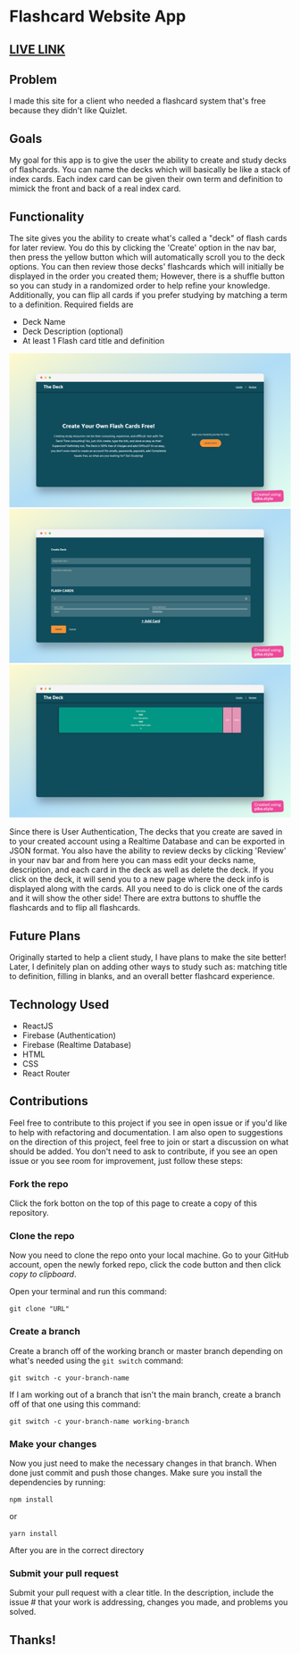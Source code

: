 # Flashcard Website App 
## [LIVE LINK](https://thedeck.netlify.app/)

## Problem
I made this site for a client who needed a flashcard system that's free because they didn't like Quizlet. 

## Goals
My goal for this app is to give the user the ability to create and study decks of flashcards. You can name the decks which will basically be like a stack of index cards. Each index card can be given their own term and definition to mimick the front and back of a real index card.

## Functionality
The site gives you the ability to create what's called a "deck" of flash cards for later review. You do this by clicking the 'Create' option in the nav bar, then press the yellow button which will automatically scroll you to the deck options. You can then review those decks' flashcards which will initially be displayed in the order you created them; However, there is a shuffle button so you can study in a randomized order to help refine your knowledge. Additionally, you can flip all cards if you prefer studying by matching a term to a definition. Required fields are 
* Deck Name
* Deck Description (optional)
* At least 1 Flash card title and definition

![Create deck](./src/resources/create-deck.png)
![Create deck 2](./src/resources/create-deck-2.png)
![Review Deck](./src/resources/review-deck.png)

Since there is User Authentication, The decks that you create are saved in to your created account using a Realtime Database and can be exported in JSON format. You also have the ability to review decks by clicking 'Review' in your nav bar and from here you can mass edit your decks name, description, and each card in the deck as well as delete the deck. If you click on the deck, it will send you to a new page where the deck info is displayed along with the cards. All you need to do is click one of the cards and it will show the other side! There are extra buttons to shuffle the flashcards and to flip all flashcards.

## Future Plans
Originally started to help a client study, I have plans to make the site better! Later, I definitely plan on adding other ways to study such as: matching title to definition, filling in blanks, and an overall better flashcard experience. 

## Technology Used
- ReactJS
- Firebase (Authentication)
- Firebase (Realtime Database)
- HTML
- CSS
- React Router

## Contributions
Feel free to contribute to this project if you see in open issue or if you'd like to help with refactoring and documentation. I am also open to suggestions on the direction of this project, feel free to join or start a discussion on what should be added. You don't need to ask to contribute, if you see an open issue or you see room for improvement, just follow these steps:
### Fork the repo
Click the fork botton on the top of this page to create a copy of this repository.
### Clone the repo
Now you need to clone the repo onto your local machine. Go to your GitHub account, open the newly forked repo, click the code button and then click *copy to clipboard*.

Open your terminal and run this command:
```
git clone "URL"
```
### Create a branch
Create a branch off of the working branch or master branch depending on what's needed using the `git switch` command:
```
git switch -c your-branch-name
```
If I am working out of a branch that isn't the main branch, create a branch off of that one using this command:
```
git switch -c your-branch-name working-branch
```
### Make your changes
Now you just need to make the necessary changes in that branch. When done just commit and push those changes. Make sure you install the dependencies by running:
```
npm install
``` 
or 
```
yarn install
```
After you are in the correct directory
### Submit your pull request
Submit your pull request with a clear title. In the description, include the issue # that your work is addressing, changes you made, and problems you solved.

## Thanks!